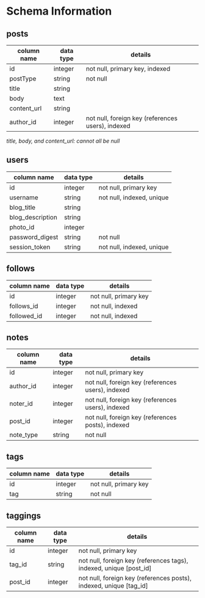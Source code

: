 # Schema Information

## posts
column name | data type | details
------------|-----------|-----------------------
id          | integer   | not null, primary key, indexed
postType    | string    | not null
title       | string    |
body        | text      |
content_url | string    |
author_id   | integer   | not null, foreign key (references users), indexed
_title, body, and content_url: cannot all be null_

## users
column name     | data type | details
----------------|-----------|-----------------------
id              | integer   | not null, primary key
username        | string    | not null, indexed, unique
blog_title      | string    |
blog_description| string    |
photo_id        | integer   |
password_digest | string    | not null
session_token   | string    | not null, indexed, unique

## follows
column name     | data type | details
----------------|-----------|-----------------------
id              | integer   | not null, primary key
follows_id      | integer   | not null, indexed
followed_id     | integer   | not null, indexed

## notes
column name | data type | details
------------|-----------|-----------------------
id          | integer   | not null, primary key
author_id   | integer   | not null, foreign key (references users), indexed
noter_id    | integer   | not null, foreign key (references users), indexed
post_id     | integer   | not null, foreign key (references posts), indexed
note_type   | string    | not null

## tags
column name | data type | details
------------|-----------|-----------------------
id          | integer   | not null, primary key
tag         | string    | not null

## taggings
column name | data type | details
------------|-----------|-----------------------
id          | integer   | not null, primary key
tag_id      | string    | not null, foreign key (references tags), indexed, unique [post_id]
post_id     | integer   | not null, foreign key (references posts), indexed, unique [tag_id]
